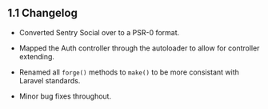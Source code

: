 1.1 Changelog
----------

* Converted Sentry Social over to a PSR-0 format.

* Mapped the Auth controller through the autoloader to allow for controller extending.

* Renamed all `forge()` methods to `make()` to be more consistant with Laravel standards.

* Minor bug fixes throughout.